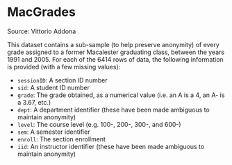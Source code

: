 # MacGrades

Source: Vittorio Addona

This dataset contains a sub-sample (to help preserve anonymity) of every grade assigned to a former Macalester graduating class, between the years 1991 and 2005. For each of the 6414 rows of data, the following information is provided (with a few missing values):

-   `sessionID`: A section ID number
-   `sid`: A student ID number
-   `grade`: The grade obtained, as a numerical value (i.e. an A is a 4, an A- is a 3.67, etc.)
-   `dept`: A department identifier (these have been made ambiguous to maintain anonymity)
-   `level`: The course level (e.g. 100-, 200-, 300-, and 600-)
-   `sem`: A semester identifier
-   `enroll`: The section enrollment
-   `iid`: An instructor identifier (these have been made ambiguous to maintain anonymity)
